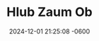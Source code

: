 ---
layout: movie-video-data
date:   2024-12-01 21:25:08 -0600
categories: movie

# Search Queries
title:  "Hlub Zaum Ob" 

# Movie Attributes
movie_title: "Hlub Zaum Ob"
permalink: /movie/Hlub-Zaum-Ob
name: "Hlub Zaum Ob"
link: "/movie/Hlub-Zaum-Ob"
thumbnail: "/assets/images/movie_thumbnails/Hlub Zaum Ob.jpeg"
sequel: ""
video_link: ""
synopsis: "Meej tau cog lus rau Nkauj See haistias tsis tau See ces cia nws ua nraug laus mus li. Nkauj See Cog lus rau Meej haistias, hnub twg tsis muaj tej me hauv roob hauv hav lawd, hnub ntawv See txojkev hlub Meej mam li xaus. Meej thiaj tso siab plhuav mus kawm txuj. Tiamsis hnub tsis tau ntev, hmo tsis tau ntau Nkauj See twb hloov siab mus ua luag nkauj nyab lawm. Koob Meej thiaj ua lub neej ntxuag kua muag. Nkauj See xav haistias tau tus muaj txiaj nplua nuj lawm ces lub neej yuav tshav ntuj. Tiamsis nws lub neej mus ua luag nyab tsuas muaj tsaus ntuj nti nrog lub kua muag. Thaum nkawv ob leeg lub kua muag poob, nkawv mam paub haistias txojkev hlub uas tau cog tseg tiamsis muab thuav lawd, iab npaum li cas. Caw nej nawvdaws saib seb Koob Meej thiab Nkauj See nkawv txojkev hlub xaus li cas."
producers: "Golden Path Entertainment"
director: "Muas Lis"
writers: "Muas Lis"
video: "https://www.youtube.com/embed/MzFABWO59UU"
genre: "Romance"
cast:
  - name: "Kwm Lis"
  - name: "Zuag 'Naiv' Vaaj"
  - name: "Tsheem Yaaj"
  - name: "Vam Lis Thoj"
  - name: "Neeb Hawj"
  - name: "Maiv Lis Yaj"
  - name: "Mais Xyooj"
  - name: "Xaiv Xaab Yaaj"
  - name: "Kaag 'Xaiv Xaab' Yaaj"
  - name: "Ntxhoo 'Nchaiv Yis' Lis"
basemovie: "Niam Nkauj Zuag Paj & Txiv Nraug Ntsuag Part 1"
year: "2020"
release_type: "VHS"
total_parts: 0
storage: "private"
---
